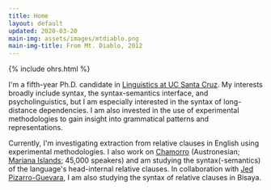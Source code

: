 ```yaml
---
title: Home
layout: default
updated: 2020-03-20
main-img: assets/images/mtdiablo.png
main-img-title: From Mt. Diablo, 2012
---
```


{% include ohrs.html %}

I'm a fifth-year Ph.D. candidate in [Linguistics at UC Santa Cruz](http://ling.ucsc.edu). My interests broadly include syntax, the syntax-semantics interface, and psycholinguistics, but I am especially interested in the syntax of long-distance dependencies. I am also invested in the use of experimental methodologies to gain insight into grammatical patterns and representations.

Currently, I'm investigating extraction from relative clauses in English using experimental methodologies. I also work on [Chamorro](http://en.wikipedia.org/wiki/Chamorro_language) (Austronesian; [Mariana Islands](https://www.google.com/maps/@14.4580764,145.4153867,8z); 45,000 speakers) and am studying the syntax(-semantics) of the language's head-internal relative clauses. In collaboration with [Jed Pizarro-Guevara](https://people.ucsc.edu/~jpguevar), I am also studying the syntax of relative clauses in Bisaya.
